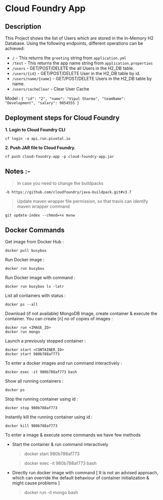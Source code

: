 
# Cloud Foundry App

## Description

This Project shows the list of Users which are stored in the In-Memory H2 Database.
Using the following endpoints, different operations can be achieved:

 - `/` - This returns the `greeting` string from `application.yml`
 - `/test` - This returns the app name string from `application.properties`
 - `/users` - GET/POST/DELETE the all Users in the H2_DB table.
 - `/users/{id}` - GET/POST/DELETE User in the H2_DB table by id.
 - `/users/name/{name}` - GET/POST/DELETE Users in the H2_DB table by name.
 - `/users/cacheClear` - Clear User Cache
 
Model : 
    `{
        "id": "2",
        "name": "Vipul Sharma",
        "teamName": "Development",
        "salary": 9854555
    }`

## Deployment steps for Cloud Foundry

<b>1. Login to Cloud Foundry CLI</b>

    cf login -a api.run.pivotal.io

<b>2. Push JAR file to Cloud Foundry.</b>

    cf push cloud-foundry-app -p cloud-foundry-app.jar

## Notes :- 

> In case you need to change the buildpacks

    -b https://github.com/cloudfoundry/java-buildpack.git#v3.7

> Update maven wrapper file permission, so that travis can identify maven wrapper command

    git update-index --chmod=+x mvnw

## Docker Commands

Get image from Docker Hub :

    docker pull busybox

Run Docker image :

    docker run busybox

Run Docker image with command :

    docker run busybox ls -latr

List all containers with status :

    docker ps --all

Download (if not available) MongoDB Image, create container & execute the container.
You can create [n] no of copies of images :

    docker run <IMAGE_ID>
    docker run mongo

Launch a previously stopped container :

    docker start <CONTAINER_ID>
    docker start 980b788af773

To enter a docker images and run command interactively :

    docker exec -it 980b788af773 bash

Show all running containers :

    docker ps

Stop the running container using id :

    docker stop 980b788af773

Instantly kill the running container using id :

    docker kill 980b788af773

To enter a image & execute some commands we have few methods

- Start the container & run command interactively
    
    > docker start 980b788af773
    
    > docker exec -it 980b788af773 bash
    
- Directly run docker image with command [ It is not an advised approach, which can override the default behaviour of container initialization & might cause problems ]

    > docker run -it mongo bash
    